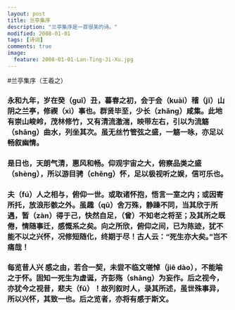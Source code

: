 ```yaml
---
layout: post
title: 兰亭集序
description: "兰亭集序是一首很美的诗。"
modified: 2008-01-01
tags: [诗词]
comments: true
image:
  feature: 2008-01-01-Lan-Ting-Ji-Xu.jpg
---
```


#兰亭集序（王羲之）

### 永和九年，岁在癸（guǐ）丑，暮春之初，会于会（kuài）稽（jī）山阴之兰亭，修禊（xì）事也。群贤毕至，少长（zhǎng）咸集。此地有崇山峻岭，茂林修竹，又有清流激湍，映带左右，引以为流觞（shāng）曲水，列坐其次。虽无丝竹管弦之盛，一觞一咏，亦足以畅叙幽情。

### 是日也，天朗气清，惠风和畅。仰观宇宙之大，俯察品类之盛（shèng），所以游目骋（chěng）怀，足以极视听之娱，信可乐也。

### 夫（fú）人之相与，俯仰一世。或取诸怀抱，悟言一室之内；或因寄所托，放浪形骸之外。虽趣（qū）舍万殊，静躁不同，当其欣于所遇，暂（zàn）得于己，快然自足，（曾）不知老之将至；及其所之既倦，情随事迁，感慨系之矣。向之所欣，俯仰之间，已为陈迹，犹不能不以之兴怀，况修短随化，终期于尽！古人云：“死生亦大矣。”岂不痛哉！

### 每览昔人兴 感之由，若合一契，未尝不临文嗟悼（jiē dào），不能喻之于怀。固知一死生为虚诞，齐彭殇（shāng）为妄作。后之视今，亦犹今之视昔，悲夫（fū）！故列叙时人，录其所述，虽世殊事异，所以兴怀，其致一也。后之览者，亦将有感于斯文。
